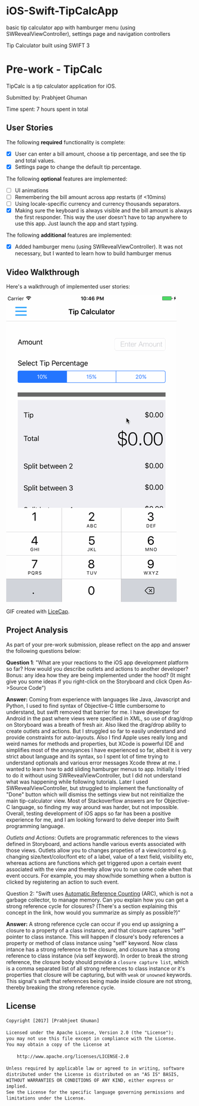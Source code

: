 # iOS-Swift-TipCalcApp
basic tip calculator app with hamburger menu (using SWRevealViewController), settings page and navigation controllers

Tip Calculator built using SWIFT 3

# Pre-work - TipCalc

TipCalc is a tip calculator application for iOS.

Submitted by: Prabhjeet Ghuman

Time spent: 7 hours spent in total

## User Stories

The following **required** functionality is complete:

* [x] User can enter a bill amount, choose a tip percentage, and see the tip and total values.
* [x] Settings page to change the default tip percentage.

The following **optional** features are implemented:
* [ ] UI animations
* [ ] Remembering the bill amount across app restarts (if <10mins)
* [ ] Using locale-specific currency and currency thousands separators.
* [x] Making sure the keyboard is always visible and the bill amount is always the first responder. This way the user doesn't have to tap anywhere to use this app. Just launch the app and start typing.

The following **additional** features are implemented:

- [x] Added hamburger menu (using SWRevealViewController). It was not necessary, but I wanted to learn how to build hamburger menus

## Video Walkthrough 

Here's a walkthrough of implemented user stories:

![alt tag](https://raw.githubusercontent.com/prabhg/iOS-Swift-TipCalcApp/master/TipCalc_iOS_Walkthru.gif)

GIF created with [LiceCap](http://www.cockos.com/licecap/).

## Project Analysis

As part of your pre-work submission, please reflect on the app and answer the following questions below:

**Question 1**: "What are your reactions to the iOS app development platform so far? How would you describe outlets and actions to another developer? Bonus: any idea how they are being implemented under the hood? (It might give you some ideas if you right-click on the Storyboard and click Open As->Source Code")

**Answer:** Coming from experience with languages like Java, Javascript and Python, I used to find syntax of Objective-C little cumbersome to understand, but swift removed that barrier for me. I have developer for Android in the past where views were specified in XML, so use of drag/drop on Storyboard was a breath of fresh air. Also liked the drag/drop ability to create outlets and actions. But I struggled so far to easily understand and provide constraints for auto-layouts. Also I find Apple uses really long and weird names for methods and properties, but XCode is powerful IDE and simplifies most of the annoyances I have experienced so far, albeit it is very strict about language and its syntax, so I spent lot of time trying to understand optionals and various error messages Xcode threw at me. I wanted to learn how to add sliding hamburger menus to app. Initially I tried to do it without using SWRevealViewController, but I did not understand what was happening while following tutorials. Later I used SWRevealViewController, but struggled to implement the functionality of "Done" button which will dismiss the settings view but not reinitialize the main tip-calculator view. Most of Stackoverflow answers are for Objective-C language, so finding my way around was harder, but not impossible. Overall, testing development of iOS apps so far has been a positive experience for me, and I am looking forward to delve deeper into Swift programming language.

*Outlets and Actions*: Outlets are programmatic references to the views defined in Storyboard, and actions handle various events associated with those views. Outlets allow you to changes propeties of a view/control e.g. changing size/text/color/font etc of a label, value of a text field, visibility etc, whereas actions are functions which get triggered upon a certain event associated with the view and thereby allow you to run some code when that event occurs. For example, you may show/hide something when a button is clicked by registering an action to such event.

Question 2: "Swift uses [Automatic Reference Counting](https://developer.apple.com/library/content/documentation/Swift/Conceptual/Swift_Programming_Language/AutomaticReferenceCounting.html#//apple_ref/doc/uid/TP40014097-CH20-ID49) (ARC), which is not a garbage collector, to manage memory. Can you explain how you can get a strong reference cycle for closures? (There's a section explaining this concept in the link, how would you summarize as simply as possible?)"

**Answer:** 
A strong reference cycle can occur if you end up assigning a closure to a property of a class instance, and that closure captures "self" pointer to class instance. This will happen if closure's body references a property or method of class instance using "self" keyword. Now class intance has a strong reference to the closure, and closure has a strong reference to class instance (via self keyword). In order to break the strong reference, the closure body should provide a `closure capture list`, which is a comma separated list of all strong references to class instance or it's properties that closure will be capturing, but with `weak` or `unowned` keywords. This signal's swift that references being made inside closure are not strong, thereby breaking the strong reference cycle.


## License

    Copyright [2017] [Prabhjeet Ghuman]

    Licensed under the Apache License, Version 2.0 (the "License");
    you may not use this file except in compliance with the License.
    You may obtain a copy of the License at

        http://www.apache.org/licenses/LICENSE-2.0

    Unless required by applicable law or agreed to in writing, software
    distributed under the License is distributed on an "AS IS" BASIS,
    WITHOUT WARRANTIES OR CONDITIONS OF ANY KIND, either express or implied.
    See the License for the specific language governing permissions and
    limitations under the License.

